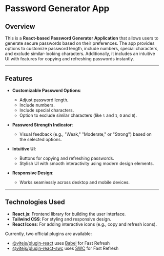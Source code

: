 # Password Generator App

## Overview
This is a **React-based Password Generator Application** that allows users to generate secure passwords based on their preferences. The app provides options to customize password length, include numbers, special characters, and exclude similar-looking characters. Additionally, it includes an intuitive UI with features for copying and refreshing passwords instantly.

---

## Features
- **Customizable Password Options**:
  - Adjust password length.
  - Include numbers.
  - Include special characters.
  - Option to exclude similar characters (like `l` and `1`, `O` and `0`).

- **Password Strength Indicator**:
  - Visual feedback (e.g., "Weak," "Moderate," or "Strong") based on the selected options.

- **Intuitive UI**:
  - Buttons for copying and refreshing passwords.
  - Stylish UI with smooth interactivity using modern design elements.

- **Responsive Design**:
  - Works seamlessly across desktop and mobile devices.

---

## Technologies Used
- **React.js**: Frontend library for building the user interface.
- **Tailwind CSS**: For styling and responsive design.
- **React Icons**: For adding interactive icons (e.g., copy and refresh icons).



Currently, two official plugins are available:

- [@vitejs/plugin-react](https://github.com/vitejs/vite-plugin-react/blob/main/packages/plugin-react/README.md) uses [Babel](https://babeljs.io/) for Fast Refresh
- [@vitejs/plugin-react-swc](https://github.com/vitejs/vite-plugin-react-swc) uses [SWC](https://swc.rs/) for Fast Refresh
